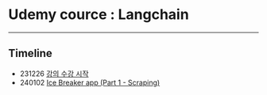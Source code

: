 # Udemy cource : Langchain
---

## Timeline
- 231226 [강의 수강 시작](https://mungdo-log.tistory.com/470)
- 240102 [Ice Breaker app (Part 1 - Scraping)](https://mungdo-log.tistory.com/471)